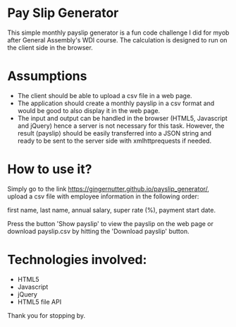 # Pay Slip Generator

This simple monthly payslip generator is a fun code challenge I did for myob after General Assembly's WDI course. The calculation is designed to run on the client side in the browser.

# Assumptions
- The client should be able to upload a csv file in a web page.
- The application should create a monthly payslip in a csv format and would be good to also display it in the web page.
- The input and output can be handled in the browser (HTML5, Javascript and jQuery) hence a server is not necessary for this task. However, the result (payslip) should be easily transferred into a JSON string and ready to be sent to the server side with xmlhttprequests if needed.

# How to use it?

Simply go to the link https://gingernutter.github.io/payslip_generator/, upload a csv file with employee information in the following order:

first name, last name, annual salary, super rate (%), payment start date.

Press the button 'Show payslip' to view the payslip on the web page or download payslip.csv by hitting the 'Download payslip' button.

# Technologies involved:
- HTML5
- Javascript
- jQuery
- HTML5 file API

Thank you for stopping by.

